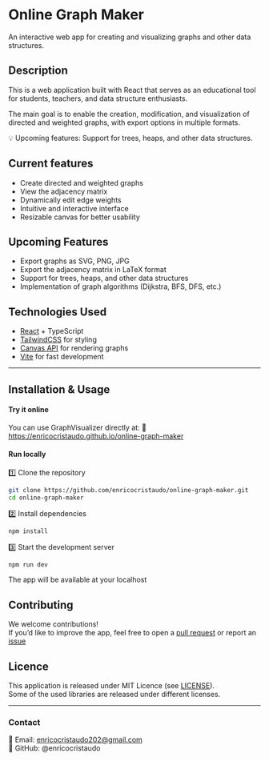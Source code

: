 # Online Graph Maker

An interactive web app for creating and visualizing graphs and other data structures.

## Description

This is a web application built with React that serves as an educational tool for students, teachers, and data structure enthusiasts.

The main goal is to enable the creation, modification, and visualization of directed and weighted graphs, with export options in multiple formats.

💡 Upcoming features: Support for trees, heaps, and other data structures.

## Current features

- Create directed and weighted graphs
- View the adjacency matrix
- Dynamically edit edge weights
- Intuitive and interactive interface
- Resizable canvas for better usability

## Upcoming Features

- Export graphs as SVG, PNG, JPG
- Export the adjacency matrix in LaTeX format
- Support for trees, heaps, and other data structures
- Implementation of graph algorithms (Dijkstra, BFS, DFS, etc.)

## Technologies Used

- [React](https://react.dev/) + TypeScript
- [TailwindCSS](https://tailwindcss.com/) for styling
- [Canvas API](https://developer.mozilla.org/en-US/docs/Web/API/Canvas_API) for rendering graphs
- [Vite](https://vite.dev/) for fast development

---

## Installation & Usage

#### Try it online

You can use GraphVisualizer directly at:
🔗 https://enricocristaudo.github.io/online-graph-maker

#### Run locally
1️⃣ Clone the repository
```sh
git clone https://github.com/enricocristaudo/online-graph-maker.git
cd online-graph-maker
```
2️⃣ Install dependencies
```sh
npm install
```
3️⃣ Start the development server
```sh
npm run dev
```
The app will be available at your localhost

## Contributing

We welcome contributions! </br>
If you’d like to improve the app, feel free to open a [pull request](https://github.com/enricocristaudo/online-graph-maker/pulls) or report an [issue](https://github.com/enricocristaudo/online-graph-maker/issues)

## Licence

This application is released under MIT Licence (see [LICENSE](LICENSE)). </br>
Some of the used libraries are released under different licenses.

---

### Contact

📧 Email: enricocristaudo202@gmail.com </br>
🐙 GitHub: @enricocristaudo
